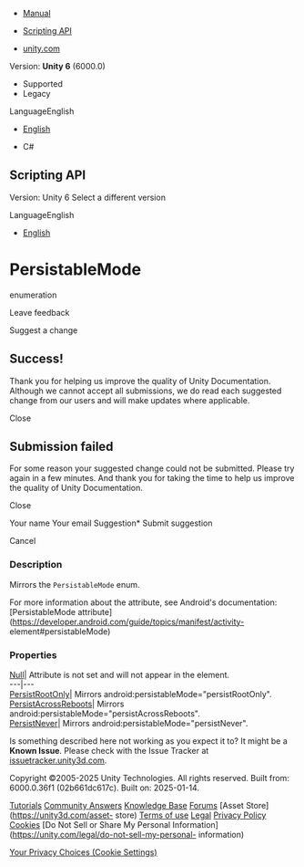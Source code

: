 [ ]()

  * [Manual](../Manual/index.html)
  * [Scripting API](../ScriptReference/index.html)

  * [unity.com](https://unity.com/)

Version: **Unity 6** (6000.0)

  * Supported
  * Legacy

LanguageEnglish

  * [English]()

  * C#

[ ](https://docs.unity3d.com)

## Scripting API

Version: Unity 6 Select a different version

LanguageEnglish

  * [English]()

# PersistableMode

enumeration

Leave feedback

Suggest a change

## Success!

Thank you for helping us improve the quality of Unity Documentation. Although
we cannot accept all submissions, we do read each suggested change from our
users and will make updates where applicable.

Close

## Submission failed

For some reason your suggested change could not be submitted. Please <a>try
again</a> in a few minutes. And thank you for taking the time to help us
improve the quality of Unity Documentation.

Close

Your name Your email Suggestion* Submit suggestion

Cancel

[ ]()

### Description

Mirrors the ` PersistableMode ` enum.

For more information about the attribute, see Android's documentation:
[PersistableMode
attribute](https://developer.android.com/guide/topics/manifest/activity-
element#persistableMode)

### Properties

[Null](Unity.Android.Gradle.Manifest.PersistableMode.Null.html)| Attribute is
not set and will not appear in the element.  
---|---  
[PersistRootOnly](Unity.Android.Gradle.Manifest.PersistableMode.PersistRootOnly.html)|
Mirrors android:persistableMode="persistRootOnly".  
[PersistAcrossReboots](Unity.Android.Gradle.Manifest.PersistableMode.PersistAcrossReboots.html)|
Mirrors android:persistableMode="persistAcrossReboots".  
[PersistNever](Unity.Android.Gradle.Manifest.PersistableMode.PersistNever.html)|
Mirrors android:persistableMode="persistNever".  
  
Is something described here not working as you expect it to? It might be a
**Known Issue**. Please check with the Issue Tracker at
[issuetracker.unity3d.com](https://issuetracker.unity3d.com).

Copyright ©2005-2025 Unity Technologies. All rights reserved. Built from:
6000.0.36f1 (02b661dc617c). Built on: 2025-01-14.

[Tutorials](https://unity3d.com/learn) [Community
Answers](https://answers.unity3d.com) [Knowledge
Base](https://support.unity3d.com/hc/en-us)
[Forums](https://forum.unity3d.com) [Asset Store](https://unity3d.com/asset-
store) [Terms of use](https://docs.unity3d.com/Manual/TermsOfUse.html)
[Legal](https://unity.com/legal) [Privacy
Policy](https://unity.com/legal/privacy-policy)
[Cookies](https://unity.com/legal/cookie-policy) [Do Not Sell or Share My
Personal Information](https://unity.com/legal/do-not-sell-my-personal-
information)

[Your Privacy Choices (Cookie Settings)](javascript:void\(0\);)

